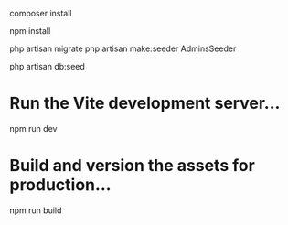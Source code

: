 composer install

npm install

php artisan migrate
php artisan make:seeder AdminsSeeder

php artisan db:seed

# Run the Vite development server...
npm run dev
 
# Build and version the assets for production...
npm run build